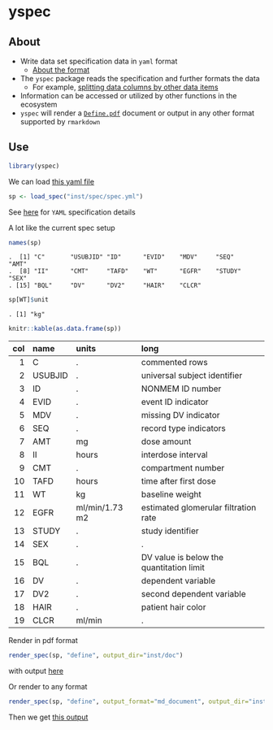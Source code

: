 
yspec
=====

About
-----

-   Write data set specification data in `yaml` format
    -   [About the format](./inst/doc/reference.md)
-   The `yspec` package reads the specification and further formats the data
    -   For example, [splitting data columns by other data items](./inst/doc/reference.md#split-data-column)
-   Information can be accessed or utilized by other functions in the ecosystem
-   `yspec` will render a [`Define.pdf`](./inst/doc/define.pdf) document or output in any other format supported by `rmarkdown`

Use
---

``` r
library(yspec)
```

We can load [this yaml file](inst/spec/spec.yml)

``` r
sp <- load_spec("inst/spec/spec.yml")
```

See [here](./inst/doc/reference.md) for `YAML` specification details

A lot like the current spec setup

``` r
names(sp)
```

    .  [1] "C"       "USUBJID" "ID"      "EVID"    "MDV"     "SEQ"     "AMT"    
    .  [8] "II"      "CMT"     "TAFD"    "WT"      "EGFR"    "STUDY"   "SEX"    
    . [15] "BQL"     "DV"      "DV2"     "HAIR"    "CLCR"

``` r
sp[WT]$unit
```

    . [1] "kg"

``` r
knitr::kable(as.data.frame(sp))
```

|  col| name    | units          | long                                     |
|----:|:--------|:---------------|:-----------------------------------------|
|    1| C       | .              | commented rows                           |
|    2| USUBJID | .              | universal subject identifier             |
|    3| ID      | .              | NONMEM ID number                         |
|    4| EVID    | .              | event ID indicator                       |
|    5| MDV     | .              | missing DV indicator                     |
|    6| SEQ     | .              | record type indicators                   |
|    7| AMT     | mg             | dose amount                              |
|    8| II      | hours          | interdose interval                       |
|    9| CMT     | .              | compartment number                       |
|   10| TAFD    | hours          | time after first dose                    |
|   11| WT      | kg             | baseline weight                          |
|   12| EGFR    | ml/min/1.73 m2 | estimated glomerular filtration rate     |
|   13| STUDY   | .              | study identifier                         |
|   14| SEX     | .              | .                                        |
|   15| BQL     | .              | DV value is below the quantitation limit |
|   16| DV      | .              | dependent variable                       |
|   17| DV2     | .              | second dependent variable                |
|   18| HAIR    | .              | patient hair color                       |
|   19| CLCR    | ml/min         | .                                        |

Render in pdf format

``` r
render_spec(sp, "define", output_dir="inst/doc")
```

with output [here](./inst/doc/define.pdf)

Or render to any format

``` r
render_spec(sp, "define", output_format="md_document", output_dir="inst/doc")
```

Then we get [this output](./inst/doc/define.md)
